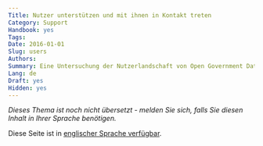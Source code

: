 ```yaml
---
Title: Nutzer unterstützen und mit ihnen in Kontakt treten
Category: Support
Handbook: yes
Tags:
Date: 2016-01-01
Slug: users
Authors:
Summary: Eine Untersuchung der Nutzerlandschaft von Open Government Data und darüber, wie sie am besten unterstützt werden.
Lang: de
Draft: yes
Hidden: yes
---
```


<em>Dieses Thema ist noch nicht übersetzt - melden Sie sich, falls Sie diesen Inhalt in Ihrer Sprache benötigen.</em>

Diese Seite ist in [englischer Sprache verfügbar](/en/support/users).
